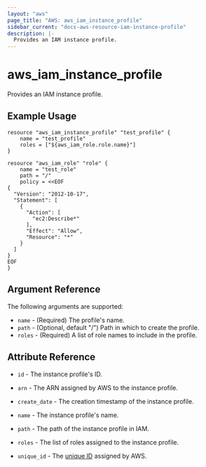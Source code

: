 ```yaml
---
layout: "aws"
page_title: "AWS: aws_iam_instance_profile"
sidebar_current: "docs-aws-resource-iam-instance-profile"
description: |-
  Provides an IAM instance profile.
---
```


# aws\_iam\_instance\_profile

Provides an IAM instance profile.

## Example Usage

```
resource "aws_iam_instance_profile" "test_profile" {
    name = "test_profile"
    roles = ["${aws_iam_role.role.name}"]
}

resource "aws_iam_role" "role" {
    name = "test_role"
    path = "/"
    policy = <<EOF
{
  "Version": "2012-10-17",
  "Statement": [
    {
      "Action": [
        "ec2:Describe*"
      ],
      "Effect": "Allow",
      "Resource": "*"
    }
  ]
}
EOF
}
```

## Argument Reference

The following arguments are supported:

* `name` - (Required) The profile's name.
* `path` - (Optional, default "/") Path in which to create the profile.
* `roles` - (Required) A list of role names to include in the profile.

## Attribute Reference

* `id` - The instance profile's ID.
* `arn` - The ARN assigned by AWS to the instance profile.
* `create_date` - The creation timestamp of the instance profile.
* `name` - The instance profile's name.
* `path` - The path of the instance profile in IAM.
* `roles` - The list of roles assigned to the instance profile.
* `unique_id` - The [unique ID][1] assigned by AWS.

  [1]: http://docs.aws.amazon.com/IAM/latest/UserGuide/Using_Identifiers.html#GUIDs
